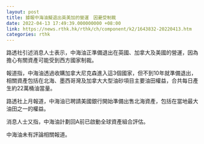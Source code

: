 ```yaml
---
layout: post
title: 據報中海油擬退出英美加的營運　因憂受制裁
date: 2022-04-13 17:49:39.000000000 +08:00
link: https://news.rthk.hk/rthk/ch/component/k2/1643832-20220413.htm
categories: rthk
---
```


路透社引述消息人士表示，中海油正準備退出在英國、加拿大及美國的營運，因為擔心有關資產可能受到西方國家制裁。

報道指，中海油透過收購加拿大尼克森進入這3個國家，但不到10年就準備退出，相關資產包括在北海、墨西哥灣及加拿大大型油砂項目主要油田權益，合共每日產生約22萬桶油當量。

路透社上月報道，中海油已聘請美國銀行開始準備出售北海資產，包括在當地最大油田之一的權益。

消息人士又指，中海油計劃回A前已啟動全球資產組合評估。

中海油未有評論相關報道。
